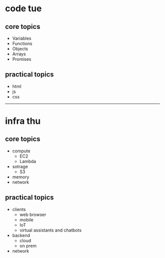 # code tue

## core topics
- Variables
- Functions
- Objects
- Arrays
- Promises

## practical topics
- html
- js
- css

---

# infra thu

## core topics
- compute
  - EC2
  - Lambda
- sotrage
  - S3
- memory
- network

## practical topics
- clients
  - web browser
  - mobile
  - IoT
  - virtual assistants and chatbots
- backend
  - cloud
  - on prem
- network



